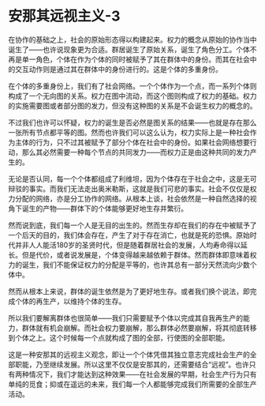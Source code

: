 # 安那其远视主义-3

在协作的基础之上，社会的原始形态得以构建起来。权力的概念从原始的协作当中诞生了——也许说现象更为合适。群居诞生了原始关系，诞生了角色分工。个体不再是单一角色，个体在作为个体的同时被赋予了其在群体中的身份。而其在社会中的交互动作则是通过其在群体中的身份进行的。这是个体的多重身份。

在个体的多重身份上，我们有了社会网络。一个个体作为一个点，而一系列个体则构成了一个无向图的关系。权力在图中流动，而这个图则构成了权力的基础。权力的实施需要图或者部分图的发力，但没有这种图的关系是不会诞生权力的概念的。

不过我们也许可以怀疑，权力的诞生是否必然是图关系的结果——也就是存在那么一张所有节点都平等的图。然而也许我们可以这么认为，权力实际上是一种社会作为主体的行为，只不过其被赋予了部分个体在社会中的身份。如果社会网络想要行动，那么其必然需要一种每个节点的共同发力——而权力正是由这种共同的发力产生的。

无论是否认同，每一个个体都组成了利维坦，因为个体存在于社会之中，这是无可辩驳的事实。而我们无法走出奥米勒斯，这就是我们可悲的事实。社会不仅仅是权力分配的网络，亦是分工协作的网络。从根本上谈，社会依然是一种自然选择的视角下诞生的产物——群体下的个体能够更好地生存并繁衍。

然而说到底，我们每一个人是无目的出生的。然而生存却在我们的存在中被赋予了一个后天的目的，我们体会存在，产生了对于存在消亡，也就是死的恐惧。原始时代并非人人能活180岁的圣贤时代，但是随着群居社会的发展，人均寿命得以延长。但是代价，或者说发展是，个体变得越来越依赖于群体。然而群体即意味着权力的诞生，我们不能保证权力的分配是平等的，也许其总有一部分天然流向少数个体中。

然而从根本上来说，群体的诞生依然是为了更好地生存。或者我们换个说法，即完成个体的再生产，以维持个体的生存。

所以我们要解离群体也很简单——我们只需要赋予个体以完成其自我再生产的能力，群体就有机会崩解。而社会权力要崩解，那么群体必然要崩解，将其彻底转移到个体之上。这个时候每一个点就构成了图的全部，行使图的全部职能。

这是一种安那其的远视主义观念，即让一个个体凭借其独立意志完成社会生产的全部职能，乃至继续发展。所以这里不仅仅是安那其的，还需要结合“远视”。也许只有两种情况下，我们才能达到这种效果——在社会发展的早期，社会生产行为只有单纯的觅食；抑或在遥远的未来，我们每一个人都能够完成我们所需要的全部生产活动。